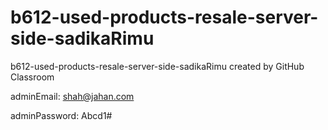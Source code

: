 # b612-used-products-resale-server-side-sadikaRimu
b612-used-products-resale-server-side-sadikaRimu created by GitHub Classroom

adminEmail: shah@jahan.com

adminPassword: Abcd1#
